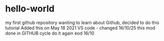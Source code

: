 # hello-world
my first github repository
wanting to learn about Github, decided to do this tutorial
Added this on May 18 2021
VS code - changed 16/10/25
this mod done in GITHUB
 cycle do it again
eod 16/10